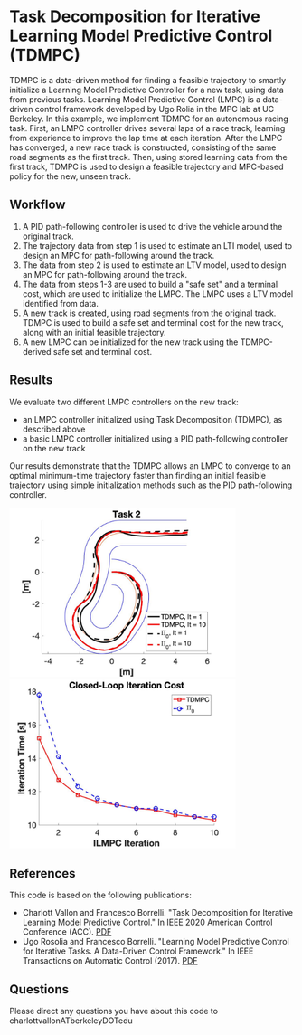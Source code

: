 # Task Decomposition for Iterative Learning Model Predictive Control (TDMPC)

TDMPC is a data-driven method for finding a feasible trajectory to smartly initialize a Learning Model Predictive Controller for a new task, using data from previous tasks. Learning Model Predictive Control (LMPC) is a data-driven control framework developed by Ugo Rolia in the MPC lab at UC Berkeley. In this example, we implement TDMPC for an autonomous racing task. First, an LMPC controller drives several laps of a race track, learning from experience to improve the lap time at each iteration. After the LMPC has converged, a new race track is constructed, consisting of the same road segments as the first track. Then, using stored learning data from the first track, TDMPC is used to design a feasible trajectory and MPC-based policy for the new, unseen track. 

## Workflow

1) A PID path-following controller is used to drive the vehicle around the original track.
2) The trajectory data from step 1 is used to estimate an LTI model, used to design an MPC for path-following around the track.
3) The data from step 2 is used to estimate an LTV model, used to design an MPC for path-following around the track.
4) The data from steps 1-3 are used to build a "safe set" and a terminal cost, which are used to initialize the LMPC. The LMPC uses a LTV model identified from data.
5) A new track is created, using road segments from the original track. TDMPC is used to build a safe set and terminal cost for the new track, along with an initial feasible trajectory.
6) A new LMPC can be initialized for the new track using the TDMPC-derived safe set and terminal cost. 

## Results
We evaluate two different LMPC controllers on the new track: 
   - an LMPC controller initialized using Task Decomposition (TDMPC), as described above
   - a basic LMPC controller initialized using a PID path-following controller on the new track
   
Our results demonstrate that the TDMPC allows an LMPC to converge to an optimal minimum-time trajectory faster than finding an initial feasible trajectory using simple initialization methods such as the PID path-following controller.

<p float="left">
  <img src="https://github.com/charlottvallon/TDMPC/blob/master/src/data/accCar.jpg" width="400" />
  <img src="https://github.com/charlottvallon/TDMPC/blob/master/src/data/accCarCost.jpg" width="400" /> 
</p>

## References

This code is based on the following publications:

* Charlott Vallon and Francesco Borrelli. "Task Decomposition for Iterative Learning Model Predictive Control." In IEEE 2020 American Control Conference (ACC). [PDF](http://128.84.4.27/abs/1903.07003)
* Ugo Rosolia and Francesco Borrelli. "Learning Model Predictive Control for Iterative Tasks. A Data-Driven Control Framework." In IEEE Transactions on Automatic Control (2017). [PDF](https://ieeexplore.ieee.org/document/8039204/)

## Questions

Please direct any questions you have about this code to charlottvallonATberkeleyDOTedu
